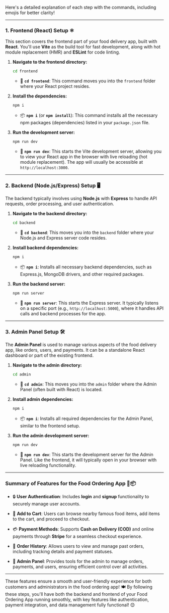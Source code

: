 Here's a detailed explanation of each step with the commands, including emojis for better clarity!

---

### 1. **Frontend (React) Setup** ⚛️

This section covers the frontend part of your food delivery app, built with **React**. You'll use **Vite** as the build tool for fast development, along with hot module replacement (HMR) and **ESLint** for code linting.

1. **Navigate to the frontend directory:**
   ```bash
   cd frontend
   ```
   - 📂 **`cd frontend`**: This command moves you into the `frontend` folder where your React project resides.

2. **Install the dependencies:**
   ```bash
   npm i
   ```
   - 📦 **`npm i`** (or **`npm install`**): This command installs all the necessary npm packages (dependencies) listed in your `package.json` file.

2. **Run the development server:**
   ```bash
   npm run dev
   ```
   - 🚀 **`npm run dev`**: This starts the Vite development server, allowing you to view your React app in the browser with live reloading (hot module replacement). The app will usually be accessible at `http://localhost:3000`.

---

### 2. **Backend (Node.js/Express) Setup** 🖥️

The backend typically involves using **Node.js** with **Express** to handle API requests, order processing, and user authentication.

1. **Navigate to the backend directory:**
   ```bash
   cd backend
   ```
   - 📂 **`cd backend`**: This moves you into the `backend` folder where your Node.js and Express server code resides.

2. **Install backend dependencies:**
   ```bash
   npm i
   ```
   - 📦 **`npm i`**: Installs all necessary backend dependencies, such as Express.js, MongoDB drivers, and other required packages.

3. **Run the backend server:**
   ```bash
   npm run server
   ```
   - 🔧 **`npm run server`**: This starts the Express server. It typically listens on a specific port (e.g., `http://localhost:5000`), where it handles API calls and backend processes for the app.

---

### 3. **Admin Panel Setup** 🛠️

The **Admin Panel** is used to manage various aspects of the food delivery app, like orders, users, and payments. It can be a standalone React dashboard or part of the existing frontend.

1. **Navigate to the admin directory:**
   ```bash
   cd admin
   ```
   - 📂 **`cd admin`**: This moves you into the `admin` folder where the Admin Panel (often built with React) is located.

2. **Install admin dependencies:**
   ```bash
   npm i
   ```
   - 📦 **`npm i`**: Installs all required dependencies for the Admin Panel, similar to the frontend setup.

3. **Run the admin development server:**
   ```bash
   npm run dev
   ```
   - 🚀 **`npm run dev`**: This starts the development server for the Admin Panel. Like the frontend, it will typically open in your browser with live reloading functionality.

---
### **Summary of Features for the Food Ordering App** 🍔📦

- 🔒 **User Authentication**: Includes **login** and **signup** functionality to securely manage user accounts.
  
- 🛒 **Add to Cart**: Users can browse nearby famous food items, add items to the cart, and proceed to checkout.
  
- 💳 **Payment Methods**: Supports **Cash on Delivery (COD)** and online payments through **Stripe** for a seamless checkout experience.

- 📝 **Order History**: Allows users to view and manage past orders, including tracking details and payment statuses.

- 🔧 **Admin Panel**: Provides tools for the admin to manage orders, payments, and users, ensuring efficient control over all activities.

---

These features ensure a smooth and user-friendly experience for both customers and administrators in the food ordering app! 🍽️
By following these steps, you'll have both the backend and frontend of your Food Ordering App running smoothly, with key features like authentication, payment integration, and data management fully functional! 😊







